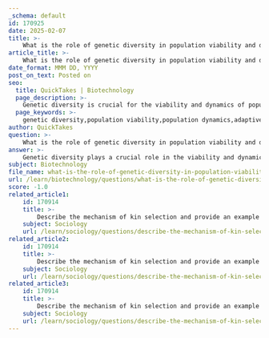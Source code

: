 ```yaml
---
_schema: default
id: 170925
date: 2025-02-07
title: >-
    What is the role of genetic diversity in population viability and dynamics?
article_title: >-
    What is the role of genetic diversity in population viability and dynamics?
date_format: MMM DD, YYYY
post_on_text: Posted on
seo:
  title: QuickTakes | Biotechnology
  page_description: >-
    Genetic diversity is crucial for the viability and dynamics of populations, influencing their adaptive potential, resilience to environmental changes, and ability to withstand demographic stochasticity and diseases.
  page_keywords: >-
    genetic diversity,population viability,population dynamics,adaptive potential,resilience,effect of demographic stochasticity,parasite resistance,metapopulation dynamics,recombination,evolutionary dynamics,conservation,habitat fragmentation,climate change
author: QuickTakes
question: >-
    What is the role of genetic diversity in population viability and dynamics?
answer: >-
    Genetic diversity plays a crucial role in the viability and dynamics of populations, influencing their ability to adapt to changing environments and survive various challenges. Here are several key aspects of how genetic diversity impacts population viability:\n\n### 1. **Adaptive Potential**\nGenetic diversity provides the raw material for natural selection to act upon. Populations with high genetic variation are more likely to contain individuals with traits that confer advantages in specific environments. For example, a diverse population of plants may have individuals that are resistant to certain diseases, allowing the population to survive disease outbreaks better than a genetically uniform population.\n\n### 2. **Resilience to Environmental Changes**\nPopulations with greater genetic diversity are generally more resilient to environmental changes, such as climate shifts or habitat alterations. This resilience is critical for maintaining population stability and preventing extinction, especially in fragmented habitats where environmental pressures can be more pronounced.\n\n### 3. **Demographic Stochasticity**\nIn smaller populations, genetic diversity can mitigate the effects of demographic stochasticity, where random events (like natural disasters or disease outbreaks) disproportionately affect population viability. A genetically diverse population is less likely to be uniformly affected by such events, as some individuals may possess traits that allow them to survive and reproduce under adverse conditions.\n\n### 4. **Parasite and Disease Resistance**\nGenetic diversity can influence the dynamics of host-parasite interactions. For instance, parasites may exert selective pressure on host populations, favoring alleles that confer resistance. This coevolution can maintain genetic variation within host populations, as those with resistant traits survive and reproduce, while susceptible individuals may be eliminated. This dynamic can also affect overall population density and stability.\n\n### 5. **Metapopulation Dynamics**\nIn metapopulations, which consist of spatially separated populations that interact through migration, genetic diversity is vital for maintaining connectivity and gene flow between populations. Fragmentation can lead to isolated populations with reduced genetic diversity, increasing their vulnerability to extinction. Maintaining genetic diversity across metapopulations enhances their ability to recolonize areas after local extinctions and adapt to changing conditions.\n\n### 6. **Recombination and Genetic Variation**\nRecombination during sexual reproduction introduces new combinations of alleles, contributing to genetic diversity among offspring. This genetic reshuffling is essential for generating variation that can be acted upon by natural selection, influencing evolutionary dynamics and the long-term survival of populations.\n\n### Conclusion\nIn summary, genetic diversity is fundamental to the viability and dynamics of populations. It enhances adaptive potential, resilience to environmental changes, and the ability to withstand demographic stochasticity and disease pressures. Conservation efforts aimed at maintaining and enhancing genetic diversity are critical for ensuring the long-term survival of species, particularly in the face of habitat fragmentation and climate change.
subject: Biotechnology
file_name: what-is-the-role-of-genetic-diversity-in-population-viability-and-dynamics.md
url: /learn/biotechnology/questions/what-is-the-role-of-genetic-diversity-in-population-viability-and-dynamics
score: -1.0
related_article1:
    id: 170914
    title: >-
        Describe the mechanism of kin selection and provide an example from nature.
    subject: Sociology
    url: /learn/sociology/questions/describe-the-mechanism-of-kin-selection-and-provide-an-example-from-nature
related_article2:
    id: 170914
    title: >-
        Describe the mechanism of kin selection and provide an example from nature.
    subject: Sociology
    url: /learn/sociology/questions/describe-the-mechanism-of-kin-selection-and-provide-an-example-from-nature
related_article3:
    id: 170914
    title: >-
        Describe the mechanism of kin selection and provide an example from nature.
    subject: Sociology
    url: /learn/sociology/questions/describe-the-mechanism-of-kin-selection-and-provide-an-example-from-nature
---
```


&nbsp;